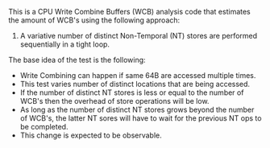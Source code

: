This is a CPU Write Combine Buffers (WCB) analysis code that estimates the amount of WCB's using the following approach:

1. A variative number of distinct Non-Temporal (NT) stores are performed sequentially in a tight loop.

The base idea of the test is the following:
* Write Combining can happen if same 64B are accessed multiple times.
* This test varies number of distinct locations that are being accessed.
* If the number of distinct NT stores is less or equal to the number of WCB's then the overhead of store operations will be low.
* As long as the number of distinct NT stores grows beyond the number of WCB's, the latter NT sores will have to wait for the previous NT ops to be completed.
* This change is expected to be observable.
